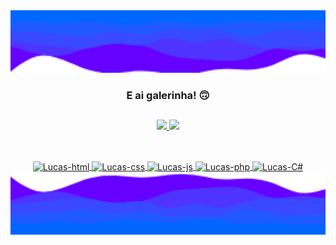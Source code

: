 <img height='100em' src='https://raw.githubusercontent.com/LucasBXavier/LucasBXavier/main/assets/wave-top.png' />


###   <p align="center"> E ai galerinha! 🙃</p>


##

<div align="center">
  <a href="https://github.com/LucasBXavier">
  <img height="160em" src="https://github-readme-stats.vercel.app/api?username=LucasBXavier&show_icons=true&theme=dark&include_all_commits=false&count_private=true"/>
  <img height="160em" src="https://github-readme-stats.vercel.app/api/top-langs/?username=LucasBXavier&layout=compact&langs_count=7&theme=dark"/>
</div>
  
  ##
  
<div display= "inline_block" align= "center"><br>
  <img align="center" alt="Lucas-html" height="30" width="40" src="https://cdn.jsdelivr.net/gh/devicons/devicon/icons/html5/html5-original.svg" />      
  <img align="center" alt="Lucas-css" height="30" width="40" src="https://cdn.jsdelivr.net/gh/devicons/devicon/icons/css3/css3-original.svg" />
  <img align="center" alt="Lucas-js" height="30" width="40" src="https://cdn.jsdelivr.net/gh/devicons/devicon/icons/javascript/javascript-original.svg" /> 
  <img align="center" alt="Lucas-php" height="50" width="40" src="https://cdn.jsdelivr.net/gh/devicons/devicon/icons/php/php-original.svg" />
  <img align ="center" alt="Lucas-C#" height="40" width="40" src="https://cdn.jsdelivr.net/gh/devicons/devicon/icons/csharp/csharp-original.svg" />
</div>

<img height='100em' src='https://raw.githubusercontent.com/LucasBXavier/LucasBXavier/main/assets/wave-bottom.png' />
